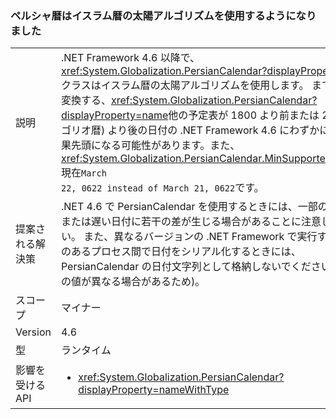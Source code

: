 ### <a name="persian-calendar-now-uses-the-hijri-solar-algorithm"></a>ペルシャ暦はイスラム暦の太陽アルゴリズムを使用するようになりました

|   |   |
|---|---|
|説明|.NET Framework 4.6 以降で、<xref:System.Globalization.PersianCalendar?displayProperty=name>クラスはイスラム暦の太陽アルゴリズムを使用します。 までの日付に変換する、<xref:System.Globalization.PersianCalendar?displayProperty=name>他の予定表が 1800 より前または 2023 (グレゴリオ暦) より後の日付の .NET Framework 4.6 にわずかに異なる結果先頭になる可能性があります。また、<xref:System.Globalization.PersianCalendar.MinSupportedDateTime>現在<code>March 22, 0622 instead of March 21, 0622</code>です。|
|提案される解決策|.NET 4.6 で PersianCalendar を使用するときには、一部の早い日付または遅い日付に若干の差が生じる場合があることに注意してください。 また、異なるバージョンの .NET Framework で実行する可能性のあるプロセス間で日付をシリアル化するときには、PersianCalendar の日付文字列として格納しないでください (これらの値が異なる場合があるため)。|
|スコープ|マイナー|
|Version|4.6|
|型|ランタイム|
|影響を受ける API|<ul><li><xref:System.Globalization.PersianCalendar?displayProperty=nameWithType></li></ul>|

